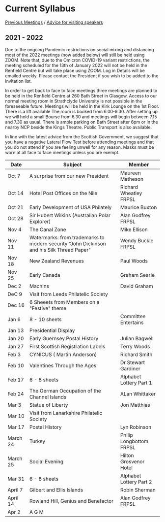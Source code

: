 # Current Syllabus

[Previous Meetings](./previous-meetings) / [Advice for visiting speakers](./advice-for-visiting-speakers)

## 2021 - 2022
Due to the ongoing Pandemic restrictions on social mixing and distancing most of the 2022 meetings (now added below) will still be held using ZOOM. Note that, due to the Omicron COVID-19 variant restrictions, the meeting scheduled for the 13th of January 2022 will not be held in the Renfield Centre but will take place using ZOOM. Log in Details will be emailed weekly. Please contact the President if you wish to be added to the invitation list.

In order to get back to face to face meetings three meetings are planned to be held in the Renfield Centre at 260 Bath Street in Glasgow. Access to our normal meeting room in Strathclyde University is not possible in the foreseeable future. Meetings will be held in the Kirk Lounge on the 1st Floor. There is a lift available  The room is booked from  6.00-9.30.  After setting up we will hold a small Bourse from 6.30 and meetings will begin between 7.15 and 7.30 as usual.  There is ample parking on Bath Street after 6pm or in the nearby NCP beside the Kings Theatre.  Public Transport is also available.  

In line with the latest advice from the Scottish Government, we suggest that you have a negative Lateral Flow Test before attending meetings and that you do not attend if you are feeling unwell for any reason.  Masks must be worn at all face to face meetings unless you are exempt.

Date  | Subject | Member
----- | ------- | ------
Oct 7  | A surprise from our new President | Maureen Matheson
Oct 14 | Hotel Post Offices on the Nile | Richard Wheatley FRPSL
Oct 21 | Early Development of USA Philately | Maurice Buxton
Oct 28 | Sir Hubert Wilkins (Australian Polar Explorer) | Alan Godfrey FRPSL
Nov 4  | The Canal Zone | Mike Ellison
Nov 11 | Watermarks: from trademarks to modern security "John Dickinson and his Silk Thread Paper"| Wendy Buckle FRPSL
Nov 18 | New Zealand Revenues | Paul Woods
Nov 25 | Early Canada | Graham Searle
Dec 2 | Machins | David Graham
DeC 9 | Visit from Leeds Philatelic Society
Dec 16 | 6 Sheeets from Members on a "Festive" theme
Jan 6 | 8 - 10 sheets | Committee Entertains
Jan 13 | Presidential Display
Jan 20 | Early Guernsey Postal History | Julian Bagwell
Jan 27 | First Scottish Registration Labels | Terry Woods 
Feb 3 | CYNICUS ( Martin Anderson) | Richard Smith
Feb 10 | Valentines Through the Ages | Dr Stewart Gardiner | Renfield Centre
Feb 17 | 6 - 8 sheets | Alphabet Lottery Part 1
Feb 24 | The German Occupation of the Channel Islands | ALan Whittaker
Mar 3 | Statue of Liberty | Jon Matthias
Mar 10 |Visit from Lanarkshire Philatelic Society | | Renfield Centre
Mar 17 | Postal History | Lyn Robinson
March 24 | Turkey | Philip Longbottom FRPSL
March 25 | Social Evening | Hilton Grosvenor Hotel
Mar 31 | 6 - 8 sheets | Alphabet Lottery Part 2
April 7 | Gilbert and Ellis Islands | Robin Sherman | Renfield Centre
April 14 | Rowland Hill, Genius and Benefactor | Alan Godfrey FRPSL
Apr 2 | A G M
